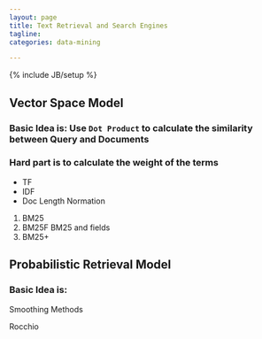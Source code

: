 ```yaml
---
layout: page
title: Text Retrieval and Search Engines
tagline:
categories: data-mining

---
```


{% include JB/setup %}

## Vector Space Model

### Basic Idea is: Use `Dot Product` to calculate the similarity between Query and Documents

### Hard part is to calculate the weight of the terms

- TF 
- IDF
- Doc Length Normation

1. BM25
2. BM25F BM25 and fields
3. BM25+


## Probabilistic Retrieval Model 

### Basic Idea is: 

Smoothing Methods

Rocchio


